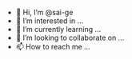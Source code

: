 - 👋 Hi, I’m @sai-ge
- 👀 I’m interested in ...
- 🌱 I’m currently learning ...
- 💞️ I’m looking to collaborate on ...
- 📫 How to reach me ...

<!---
sai-ge/sai-ge is a ✨ special ✨ repository because its `README.md` (this file) appears on your GitHub profile.
You can click the Preview link to take a look at your changes.
--->
